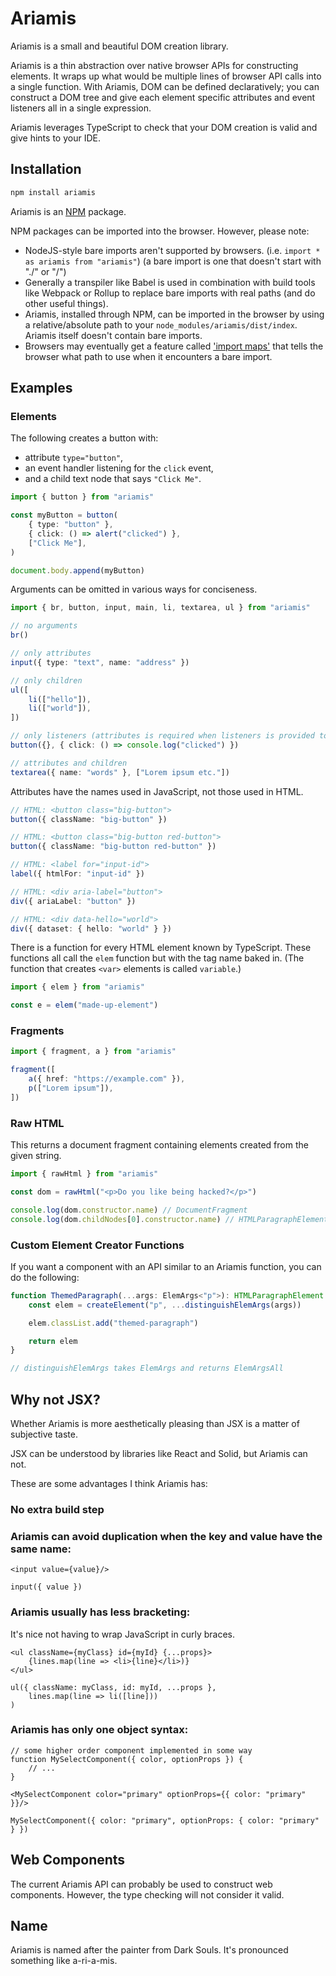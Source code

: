 # Ariamis

Ariamis is a small and beautiful DOM creation library.

Ariamis is a thin abstraction over native browser APIs for constructing elements. It wraps up what would be multiple lines of browser API calls into a single function. With Ariamis, DOM can be defined declaratively; you can construct a DOM tree and give each element specific attributes and event listeners all in a single expression.

Ariamis leverages TypeScript to check that your DOM creation is valid and give hints to your IDE.

## Installation

```sh
npm install ariamis
```

<!--After the Linus Tech Tips 'Linux Challenge', I feel the need to include this.-->
Ariamis is an [NPM](https://www.npmjs.com) package.

NPM packages can be imported into the browser. However, please note:

* NodeJS-style bare imports aren't supported by browsers. (i.e. `import * as ariamis from "ariamis"`) (a bare import is one that doesn't start with "./" or "/")
* Generally a transpiler like Babel is used in combination with build tools like Webpack or Rollup to replace bare imports with real paths (and do other useful things).
* Ariamis, installed through NPM, can be imported in the browser by using a relative/absolute path to your `node_modules/ariamis/dist/index`. Ariamis itself doesn't contain bare imports.
* Browsers may eventually get a feature called ['import maps'](https://github.com/WICG/import-maps) that tells the browser what path to use when it encounters a bare import.

## Examples

### Elements

The following creates a button with:

* attribute `type="button"`,
* an event handler listening for the `click` event,
* and a child text node that says `"Click Me"`.

```ts
import { button } from "ariamis"

const myButton = button(
    { type: "button" },
    { click: () => alert("clicked") },
    ["Click Me"],
)

document.body.append(myButton)
```

Arguments can be omitted in various ways for conciseness.

```ts
import { br, button, input, main, li, textarea, ul } from "ariamis"

// no arguments
br()

// only attributes
input({ type: "text", name: "address" })

// only children
ul([
    li(["hello"]),
    li(["world"]),
])

// only listeners (attributes is required when listeners is provided to avoid ambiguity)
button({}, { click: () => console.log("clicked") })

// attributes and children
textarea({ name: "words" }, ["Lorem ipsum etc."])
```

Attributes have the names used in JavaScript, not those used in HTML.

```ts
// HTML: <button class="big-button">
button({ className: "big-button" })

// HTML: <button class="big-button red-button">
button({ className: "big-button red-button" })

// HTML: <label for="input-id">
label({ htmlFor: "input-id" })

// HTML: <div aria-label="button">
div({ ariaLabel: "button" })

// HTML: <div data-hello="world">
div({ dataset: { hello: "world" } })
```

There is a function for every HTML element known by TypeScript. These functions all call the `elem` function but with the tag name baked in. (The function that creates `<var>` elements is called `variable`.)

```ts
import { elem } from "ariamis"

const e = elem("made-up-element")
```

### Fragments

```ts
import { fragment, a } from "ariamis"

fragment([
    a({ href: "https://example.com" }),
    p(["Lorem ipsum"]),
])
```

### Raw HTML

This returns a document fragment containing elements created from the given string.

```ts
import { rawHtml } from "ariamis"

const dom = rawHtml("<p>Do you like being hacked?</p>")

console.log(dom.constructor.name) // DocumentFragment
console.log(dom.childNodes[0].constructor.name) // HTMLParagraphElement
```

### Custom Element Creator Functions

If you want a component with an API similar to an Ariamis function, you can do the following:
```ts
function ThemedParagraph(...args: ElemArgs<"p">): HTMLParagraphElement {
    const elem = createElement("p", ...distinguishElemArgs(args))

    elem.classList.add("themed-paragraph")

    return elem
}

// distinguishElemArgs takes ElemArgs and returns ElemArgsAll
```

## Why not JSX?

Whether Ariamis is more aesthetically pleasing than JSX is a matter of subjective taste.

JSX can be understood by libraries like React and Solid, but Ariamis can not.

These are some advantages I think Ariamis has:

### No extra build step

### Ariamis can avoid duplication when the key and value have the same name:

```tsx
<input value={value}/>

input({ value })
```

### Ariamis usually has less bracketing:

It's nice not having to wrap JavaScript in curly braces.

```tsx
<ul className={myClass} id={myId} {...props}>
    {lines.map(line => <li>{line}</li>)}
</ul>

ul({ className: myClass, id: myId, ...props },
    lines.map(line => li([line]))
)
```

### Ariamis has only one object syntax:

```tsx
// some higher order component implemented in some way
function MySelectComponent({ color, optionProps }) {
    // ...
}

<MySelectComponent color="primary" optionProps={{ color: "primary" }}/>

MySelectComponent({ color: "primary", optionProps: { color: "primary" } })
```

## Web Components

The current Ariamis API can probably be used to construct web components. However, the type checking will not consider it valid.

## Name

Ariamis is named after the painter from Dark Souls. It's pronounced something like a-ri-a-mis.
